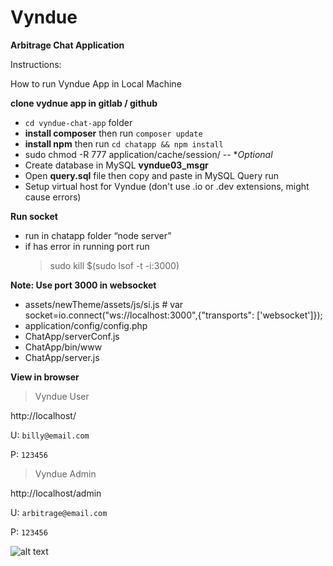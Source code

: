 # Vyndue
**Arbitrage Chat Application**

Instructions: 

How to run Vyndue App in Local Machine 

**clone vydnue app in gitlab / github** 
 - `cd vyndue-chat-app` folder
 - **install composer** then run `composer update`
 - **install npm** then run `cd chatapp && npm install`
 - sudo chmod -R 777 application/cache/session/ -- **Optional*
 - Create database in MySQL **vyndue03_msgr**
 - Open **query.sql** file then copy and paste in MySQL Query run
 - Setup virtual host for Vyndue (don't use .io or .dev extensions, might cause errors)

**Run socket**
 - run in chatapp folder “node server”
 - if has error in running port run
   > sudo kill $(sudo lsof -t -i:3000)

**Note: Use port 3000 in websocket** 
 - assets/newTheme/assets/js/si.js # var socket=io.connect("ws://localhost:3000",{"transports": ['websocket']});
 - application/config/config.php
 - ChatApp/serverConf.js
 - ChatApp/bin/www
 - ChatApp/server.js


**View in browser** 
> Vyndue User

  http://localhost/

  U: `billy@email.com` 
  
  P: `123456`

> Vyndue Admin
  
  http://localhost/admin 
  
  U: `arbitrage@email.com` 
  
  P: `123456`


![alt text][logo]

[logo]: https://media.giphy.com/media/amrNGnZUeWhZC/giphy.gif
